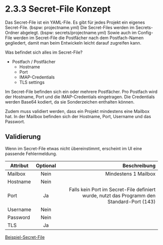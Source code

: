 # 2.3.3 Secret-File Konzept

Das Secret-File ist ein YAML-File. Es gibt für jedes Projekt ein eigenes Secret-File. (bspw: projectname.yml)
Die Secret-Files werden im Secrets-Ordner abgelegt. (bspw: secrets/projectname.yml)
Sowie auch im Config-File werden im Secret-File die Postfächer nach dem
Postfach-Namen gegliedert, damit man beim Entwickeln leicht darauf zugreifen kann.

Was befindet sich alles im Secret-File?
* Postfach / Postfächer
  * Hostname
  * Port
  * IMAP-Credentials
  * TLS settings

Im Secret-File befinden sich ein oder mehrere Postfächer.
Pro Postfach wird der Hostname, Port und die IMAP-Credentials eingetragen.
Die Credentials werden Base64 kodiert, da sie Sonderzeichen enthalten können.

Zudem muss validiert werden, dass ein Projekt mindestens eine Mailbox hat.
In der Mailbox befinden sich der Hostname, Port, Username und das Passwort.

## Validierung

Wenn im Secret-File etwas nicht übereinstimmt, erscheint im UI eine passende Fehlermeldung.

| Attribut      | Optional   | Beschreibung  |
| ------------- |:-------------:| -----:|
| Mailbox | Nein | Mindestens 1 Mailbox |
| Hostname | Nein | |
| Port | Ja | Falls kein Port im Secret-File definiert wurde, nutzt das Programm den Standard-Port (143) |
| Username | Nein | |
| Password | Nein | |
| TLS | Ja | |

[Beispiel-Secret-File](https://github.com/puzzle/mailbox-watcher/blob/master/doc/2_konzeption/2.3_config_konzept/secret.yml)
